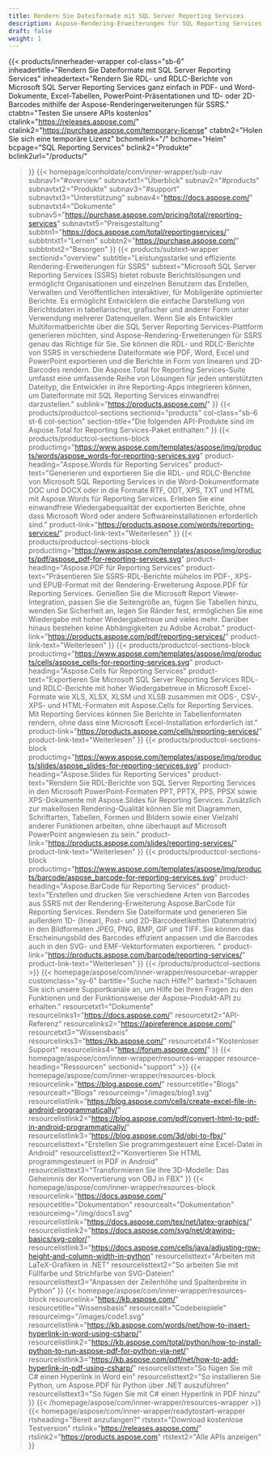 ```yaml
---
title: Rendern Sie Dateiformate mit SQL Server Reporting Services
description: Aspose-Rendering-Erweiterungen für SQL Reporting Services ermöglichen den Export von RDL- und RDLC-Berichten in die Formate PDF, Word, Excel, PowerPoint und Barcode-Bilder.
draft: false
weight: 1
---
```

{{< products/innerheader-wrapper col-class="sb-6"
  inheadertitle="Rendern Sie Dateiformate mit SQL Server Reporting Services"
  inheadertext="Rendern Sie RDL- und RDLC-Berichte von Microsoft SQL Server Reporting Services ganz einfach in PDF- und Word-Dokumente, Excel-Tabellen, PowerPoint-Präsentationen und 1D- oder 2D-Barcodes mithilfe der Aspose-Renderingerweiterungen für SSRS."
  ctabtn="Testen Sie unsere APIs kostenlos"
  ctalink="https://releases.aspose.com/"
  ctalink2="https://purchase.aspose.com/temporary-license"
  ctabtn2="Holen Sie sich eine temporäre Lizenz"
  bchomelink="/"
  bchome="Heim"
  bcpage="SQL Reporting Services"
  bclink2="Produkte"
  bclink2url="/products/"
  >}}
  {{< homepage/conholdate/com/inner-wrapper/sub-nav 
subnav1="#overview"
subnavtxt1="Überblick" 
subnav2="#products"
subnavtxt2="Produkte" 
subnav3="#support"
subnavtxt3="Unterstützung" 
subnav4="https://docs.aspose.com/"
subnavtxt4="Dokumente" 
subnav5="https://purchase.aspose.com/pricing/total/reporting-services"
subnavtxt5="Preisgestaltung" 
subbtn1="https://docs.aspose.com/total/reportingservices/"
subbtntxt1="Lernen"
subbtn2="https://purchase.aspose.com/"
subbtntxt2="Besorgen"
>}}
   {{< products/subtext-wrapper
   sectionid="overview" 
   subtitle="Leistungsstarke und effiziente Rendering-Erweiterungen für SSRS"
   subtext="Microsoft SQL Server Reporting Services (SSRS) bietet robuste Berichtslösungen und ermöglicht Organisationen und einzelnen Benutzern das Erstellen, Verwalten und Veröffentlichen interaktiver, für Mobilgeräte optimierter Berichte. Es ermöglicht Entwicklern die einfache Darstellung von Berichtsdaten in tabellarischer, grafischer und anderer Form unter Verwendung mehrerer Datenquellen. Wenn Sie als Entwickler Multiformatberichte über die SQL Server Reporting Services-Plattform generieren möchten, sind Aspose-Rendering-Erweiterungen für SSRS genau das Richtige für Sie. Sie können die RDL- und RDLC-Berichte von SSRS in verschiedene Dateiformate wie PDF, Word, Excel und PowerPoint exportieren und die Berichte in Form von linearen und 2D-Barcodes rendern. Die Aspose.Total for Reporting Services-Suite umfasst eine umfassende Reihe von Lösungen für jeden unterstützten Dateityp, die Entwickler in ihre Reporting-Apps integrieren können, um Dateiformate mit SQL Reporting Services einwandfrei darzustellen."
   sublink="https://products.aspose.com/"
   >}} 
{{< products/productcol-sections
sectionid="products" 
col-class="sb-6 st-6 col-section"
section-title="Die folgenden API-Produkte sind im Aspose.Total for Reporting Services-Paket enthalten:"
>}}
{{< products/productcol-sections-block
productimg="https://www.aspose.com/templates/aspose/img/products/words/aspose_words-for-reporting-services.svg"
product-heading="Aspose.Words für Reporting Services"
product-text="Generieren und exportieren Sie die RDL- und RDLC-Berichte von Microsoft SQL Reporting Services in die Word-Dokumentformate DOC und DOCX oder in die Formate RTF, ODT, XPS, TXT und HTML mit Aspose.Words für Reporting Services. Erleben Sie eine einwandfreie Wiedergabequalität der exportierten Berichte, ohne dass Microsoft Word oder andere Softwareinstallationen erforderlich sind."
product-link="https://products.aspose.com/words/reporting-services/"
product-link-text="Weiterlesen"
>}}
{{< products/productcol-sections-block
productimg="https://www.aspose.com/templates/aspose/img/products/pdf/aspose_pdf-for-reporting-services.svg"
product-heading="Aspose.PDF für Reporting Services"
product-text="Präsentieren Sie SSRS-RDL-Berichte mühelos im PDF-, XPS- und EPUB-Format mit der Rendering-Erweiterung Aspose.PDF für Reporting Services. Genießen Sie die Microsoft Report Viewer-Integration, passen Sie die Seitengröße an, fügen Sie Tabellen hinzu, wenden Sie Sicherheit an, legen Sie Ränder fest, ermöglichen Sie eine Wiedergabe mit hoher Wiedergabetreue und vieles mehr. Darüber hinaus bestehen keine Abhängigkeiten zu Adobe Acrobat."
product-link="https://products.aspose.com/pdf/reporting-services/"
product-link-text="Weiterlesen"
>}}
{{< products/productcol-sections-block
productimg="https://www.aspose.com/templates/aspose/img/products/cells/aspose_cells-for-reporting-services.svg"
product-heading="Aspose.Cells für Reporting Services"
product-text="Exportieren Sie Microsoft SQL Server Reporting Services RDL- und RDLC-Berichte mit hoher Wiedergabetreue in Microsoft Excel-Formate wie XLS, XLSX, XLSM und XLSB zusammen mit ODS-, CSV-, XPS- und HTML-Formaten mit Aspose.Cells for Reporting Services. Mit Reporting Services können Sie Berichte in Tabellenformaten rendern, ohne dass eine Microsoft Excel-Installation erforderlich ist."
product-link="https://products.aspose.com/cells/reporting-services/"
product-link-text="Weiterlesen"
>}}
{{< products/productcol-sections-block
productimg="https://www.aspose.com/templates/aspose/img/products/slides/aspose_slides-for-reporting-services.svg"
product-heading="Aspose.Slides für Reporting Services"
product-text="Rendern Sie RDL-Berichte von SQL Server Reporting Services in den Microsoft PowerPoint-Formaten PPT, PPTX, PPS, PPSX sowie XPS-Dokumente mit Aspose.Slides für Reporting Services. Zusätzlich zur makellosen Rendering-Qualität können Sie mit Diagrammen, Schriftarten, Tabellen, Formen und Bildern sowie einer Vielzahl anderer Funktionen arbeiten, ohne überhaupt auf Microsoft PowerPoint angewiesen zu sein."
product-link="https://products.aspose.com/slides/reporting-services/"
product-link-text="Weiterlesen"
>}}
{{< products/productcol-sections-block
productimg="https://www.aspose.com/templates/aspose/img/products/barcode/aspose_barcode-for-reporting-services.svg"
product-heading="Aspose.BarCode für Reporting Services"
product-text="Erstellen und drucken Sie verschiedene Arten von Barcodes aus SSRS mit der Rendering-Erweiterung Aspose.BarCode für Reporting Services. Rendern Sie Dateiformate und generieren Sie außerdem 1D- (linear), Post- und 2D-Barcodeetiketten (Datenmatrix) in den Bildformaten JPEG, PNG, BMP, GIF und TIFF. Sie können das Erscheinungsbild des Barcodes effizient anpassen und die Barcodes auch in den SVG- und EMF-Vektorformaten exportieren. "
product-link="https://products.aspose.com/barcode/reporting-services/"
product-link-text="Weiterlesen"
>}} 
{{< /products/productcol-sections >}}
{{< homepage/aspose/com/inner-wrapper/resourcebar-wrapper
customclass="sy-6"
bartitle="Suche nach Hilfe?"
bartext="Schauen Sie sich unsere Supportkanäle an, um Hilfe bei Ihren Fragen zu den Funktionen und der Funktionsweise der Aspose-Produkt-API zu erhalten."
resourcetxt1="Dokumente"
resourcelinks1="https://docs.aspose.com/"
resourcetxt2="API-Referenz"
resourcelinks2="https://apireference.aspose.com/"
resourcetxt3="Wissensbasis"
resourcelinks3="https://kb.aspose.com/"
resourcetxt4="Kostenloser Support"
resourcelinks4="https://forum.aspose.com/"
>}}
{{< homepage/aspose/com/inner-wrapper/resources-wrapper
resource-heading="Ressourcen"
sectionid="support" >}}
{{< homepage/aspose/com/inner-wrapper/resources-block
resourcelink="https://blog.aspose.com/"
resourcetitle="Blogs"
resourcealt="Blogs"
resourceimg="/images/blog1.svg"
resourcelistlink="https://blog.aspose.com/cells/create-excel-file-in-android-programmatically/"
resourcelistlink2="https://blog.aspose.com/pdf/convert-html-to-pdf-in-android-programmatically/"
resourcelistlink3="https://blog.aspose.com/3d/obj-to-fbx/"
resourcelisttext="Erstellen Sie programmgesteuert eine Excel-Datei in Android"
resourcelisttext2="Konvertieren Sie HTML programmgesteuert in PDF in Android"
resourcelisttext3="Transformieren Sie Ihre 3D-Modelle: Das Geheimnis der Konvertierung von OBJ in FBX"
>}}
{{< homepage/aspose/com/inner-wrapper/resources-block
resourcelink="https://docs.aspose.com/"
resourcetitle="Dokumentation"
resourcealt="Dokumentation"
resourceimg="/img/docs1.svg"
resourcelistlink="https://docs.aspose.com/tex/net/latex-graphics/"
resourcelistlink2="https://docs.aspose.com/svg/net/drawing-basics/svg-color/"
resourcelistlink3="https://docs.aspose.com/cells/java/adjusting-row-height-and-column-width-in-python"
resourcelisttext="Arbeiten mit LaTeX-Grafiken in .NET"
resourcelisttext2="So arbeiten Sie mit Füllfarbe und Strichfarbe von SVG-Dateien"
resourcelisttext3="Anpassen der Zeilenhöhe und Spaltenbreite in Python"
>}}
{{< homepage/aspose/com/inner-wrapper/resources-block
resourcelink="https://kb.aspose.com/"
resourcetitle="Wissensbasis"
resourcealt="Codebeispiele"
resourceimg="/images/code1.svg"
resourcelistlink="https://kb.aspose.com/words/net/how-to-insert-hyperlink-in-word-using-csharp/"
resourcelistlink2="https://kb.aspose.com/total/python/how-to-install-python-to-run-aspose-pdf-for-python-via-net/"
resourcelistlink3="https://kb.aspose.com/pdf/net/how-to-add-hyperlink-in-pdf-using-csharp/"
resourcelisttext="So fügen Sie mit C# einen Hyperlink in Word ein"
resourcelisttext2="So installieren Sie Python, um Aspose.PDF für Python über .NET auszuführen"
resourcelisttext3="So fügen Sie mit C# einen Hyperlink in PDF hinzu"
>}}
{{< /homepage/aspose/com/inner-wrapper/resources-wrapper >}}
{{< homepage/aspose/com/inner-wrapper/readytostart-wrapper
rtsheading="Bereit anzufangen?"
rtstext="Download kostenlose Testversion"
rtslink="https://releases.aspose.com/"
rtslink2="https://products.aspose.com"
rtstext2="Alle APIs anzeigen"
>}}
